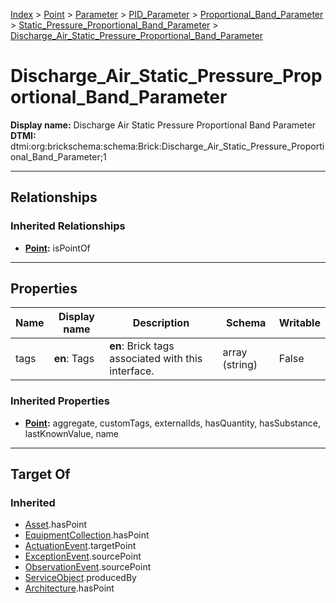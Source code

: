 [Index](../../../../../index.md) > [Point](../../../../Point.md) > [Parameter](../../../Parameter.md) > [PID_Parameter](../../PID_Parameter.md) > [Proportional_Band_Parameter](../Proportional_Band_Parameter.md) > [Static_Pressure_Proportional_Band_Parameter](Static_Pressure_Proportional_Band_Parameter.md) > [Discharge_Air_Static_Pressure_Proportional_Band_Parameter](#)
# Discharge_Air_Static_Pressure_Proportional_Band_Parameter

**Display name:** Discharge Air Static Pressure Proportional Band Parameter<br />
**DTMI:** dtmi:org:brickschema:schema:Brick:Discharge_Air_Static_Pressure_Proportional_Band_Parameter;1

---

## Relationships

### Inherited Relationships
* **[Point](../../../../Point.md):** isPointOf

---

## Properties

|Name|Display name|Description|Schema|Writable|
|-|-|-|-|-|
|tags|**en**: Tags|**en**: Brick tags associated with this interface.|array (string)|False|
### Inherited Properties
* **[Point](../../../../Point.md):** aggregate, customTags, externalIds, hasQuantity, hasSubstance, lastKnownValue, name

---

## Target Of
### Inherited
* [Asset](../../../../../Asset/Asset.md).hasPoint
* [EquipmentCollection](../../../../../Collection/EquipmentCollection.md).hasPoint
* [ActuationEvent](../../../../../Event/PointEvent/ActuationEvent.md).targetPoint
* [ExceptionEvent](../../../../../Event/PointEvent/ExceptionEvent.md).sourcePoint
* [ObservationEvent](../../../../../Event/PointEvent/ObservationEvent.md).sourcePoint
* [ServiceObject](../../../../../Information/ServiceObject/ServiceObject.md).producedBy
* [Architecture](../../../../../Space/Architecture/Architecture.md).hasPoint
